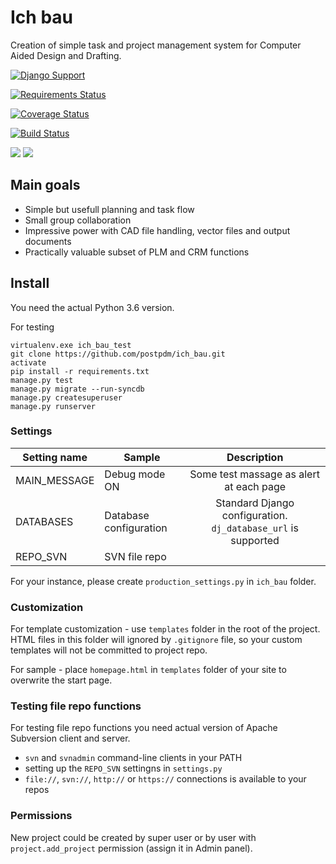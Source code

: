 # Ich bau

Creation of simple task and project management system for Computer Aided Design and Drafting.

[![Django Support](https://img.shields.io/badge/Django-2.05-blue.svg)](https://github.com/postpdm/ich_bau)

[![Requirements Status](https://requires.io/github/postpdm/ich_bau/requirements.svg?branch=master)](https://requires.io/github/postpdm/ich_bau/requirements/?branch=master)

[![Coverage Status](https://coveralls.io/repos/github/postpdm/ich_bau/badge.svg?branch=master)](https://coveralls.io/github/postpdm/ich_bau?branch=master)

[![Build Status](https://travis-ci.org/postpdm/ich_bau.svg?branch=SVN_basic)](https://travis-ci.org/postpdm/ich_bau)



[![](https://img.shields.io/github/issues-pr/postpdm/ich_bau.svg)](https://github.com/postpdm/ich_bau/pulls)
[![](https://img.shields.io/github/issues-pr-closed/postpdm/ich_bau.svg)](https://github.com/postpdm/ich_bau/pulls?q=is%3Apr+is%3Aclosed)



## Main goals

* Simple but usefull planning and task flow
* Small group collaboration
* Impressive power with CAD file handling, vector files and output documents
* Practically valuable subset of PLM and CRM functions

## Install

You need the actual Python 3.6 version.

For testing

```
virtualenv.exe ich_bau_test
git clone https://github.com/postpdm/ich_bau.git
activate
pip install -r requirements.txt
manage.py test
manage.py migrate --run-syncdb
manage.py createsuperuser
manage.py runserver
```

### Settings

| Setting name | Sample                 |               Description               |
|--------------|------------------------|:---------------------------------------:|
| MAIN_MESSAGE | Debug mode ON          | Some test massage as alert at each page |
| DATABASES    | Database configuration | Standard Django configuration. `dj_database_url` is supported |
| REPO_SVN     | SVN file repo          |                                         |

For your instance, please create `production_settings.py` in `ich_bau` folder.

### Customization

For template customization - use `templates` folder in the root of the project. HTML files in this folder will ignored by `.gitignore` file, so your custom templates will not be committed to project repo.

For sample - place `homepage.html` in `templates` folder of your site to overwrite the start page.

### Testing file repo functions

For testing file repo functions you need actual version of Apache Subversion client and server.

* `svn` and `svnadmin` command-line clients in your PATH
* setting up the `REPO_SVN` settingns in `settings.py`
* `file://`, `svn://`, `http://` or `https://` connections is available to your repos 

### Permissions

New project could be created by super user or by user with `project.add_project` permission (assign it in Admin panel).

